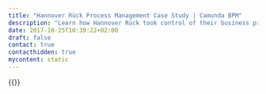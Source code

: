 ```yaml
---
title: "Hannover Rück Process Management Case Study | Camunda BPM"
description: "Learn how Hannover Rück took control of their business process automation and improved efficiency in their organization with Camunda. Camunda is the leader for workflow automation based on Java and BPMN 2.0."
date: 2017-10-25T10:39:22+02:00
draft: false
contact: true
contacthidden: true
mycontent: static
---
```

{{<case-study-single
company="Hannover Rück"
companydescription="Hannover Re, with gross premium of EUR 19 billion, is the fourth-largest reinsurer in the world. It transacts all lines of property & casualty and life & health reinsurance and is present on all continents with around 3,300 staff. Established in 1966, the Hannover Re Group today has a network of more than 100 subsidiaries, branches and representative offices worldwide. The Group's German business is written by the subsidiary E+S Rück. The rating agencies most relevant to the insurance industry have awarded both Hannover Re and E+S Rück outstanding financial strength ratings: Standard & Poor's AA- 'Very Strong' and A.M. Best A+ 'Superior'. "
customerquote=""
teaser=""
usecase=""
videolink=""
logo="//images.ctfassets.net/vpidbgnakfvf/fo3XP4cjLlYLGeR0MLMSb/7b35ea59426b7cce5f7001e0f870282e/hanover_ru__ck.png"
pdf=""
thumbnail="">}}
